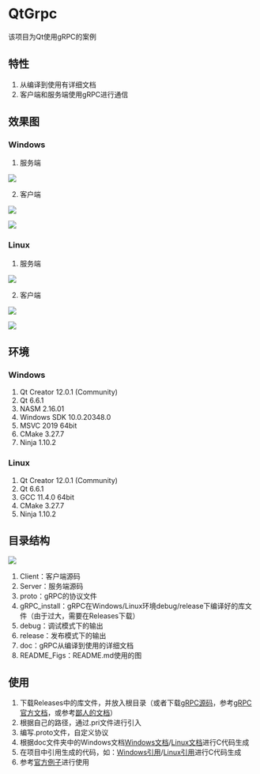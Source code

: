 # QtGrpc
该项目为Qt使用gRPC的案例

## 特性
1. 从编译到使用有详细文档
2. 客户端和服务端使用gRPC进行通信

## 效果图
### Windows
1. 服务端

![](README_Figs/server_win.png)

2. 客户端

![](README_Figs/client_1_win.png)

![](README_Figs/client_2_win.png)

### Linux
1. 服务端

![](README_Figs/server_linux.png)

2. 客户端

![](README_Figs/client_1_linux.png)

![](README_Figs/client_2_linux.png)

## 环境
### Windows
1. Qt Creator 12.0.1 (Community)
2. Qt 6.6.1
3. NASM 2.16.01
4. Windows SDK 10.0.20348.0
5. MSVC 2019 64bit
6. CMake 3.27.7
7. Ninja 1.10.2

### Linux
1. Qt Creator 12.0.1 (Community)
2. Qt 6.6.1
3. GCC 11.4.0 64bit
4. CMake 3.27.7
5. Ninja 1.10.2

## 目录结构
![](README_Figs/Folder_Structure.png)
1. Client：客户端源码
2. Server：服务端源码
3. proto：gRPC的协议文件
4. gRPC_install：gRPC在Windows/Linux环境debug/release下编译好的库文件（由于过大，需要在Releases下载）
5. debug：调试模式下的输出
6. release：发布模式下的输出
7. doc：gRPC从编译到使用的详细文档
8. README_Figs：README.md使用的图

## 使用
1. 下载Releases中的库文件，并放入根目录（或者下载[gRPC源码](https://github.com/grpc/grpc)，参考[gRPC官方文档](https://grpc.io/docs/languages/cpp/quickstart/)，或参考[鄙人的文档](/doc/gRPC_Compile_Tutorial/gRPC_Compile_Tutorial.md "鄙人的文档")）
2. 根据自己的路径，通过.pri文件进行引入
3. 编写.proto文件，自定义协议
4. 根据doc文件夹中的Windows文档[Windows文档](/doc/gRPC_Tutorial_Winodws/Generating_C_Code_Using_Proto_File/Generating_C_Code_Using_Proto_File.md "Windows文档")/[Linux文档](/doc/gRPC_Tutorial_Linux/Generating_C_Code_Using_Proto_File/Generating_C_Code_Using_Proto_File.md "Linux文档")进行C代码生成
5. 在项目中引用生成的代码，如：[Windows引用](/doc/gRPC_Tutorial_Winodws/Qt_Using_gRPC_Tutorial/Importing_gRPC/Importing_gRPC.md "Windows引用")/[Linux引用](/doc/gRPC_Tutorial_Linux/Qt_Using_gRPC_Tutorial/Importing_gRPC/Importing_gRPC.md "Linux引用")进行C代码生成
6. 参考[官方例子](https://github.com/grpc/grpc/tree/master/examples/cpp)进行使用